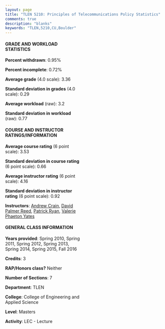 ```yaml
---
layout: page
title: "TLEN 5210: Principles of Telecommunications Policy Statistics"
comments: true
description: "blanks"
keywords: "TLEN,5210,CU,Boulder"
---
```

<head>
<script src="https://ajax.googleapis.com/ajax/libs/jquery/2.1.3/jquery.min.js"></script>
<script src="https://dl.dropboxusercontent.com/s/pc42nxpaw1ea4o9/highcharts.js?dl=0"></script>
<!-- <script src="../assets/js/highcharts.js"></script> -->
<style type="text/css">@font-face {
	font-family: "Bebas Neue";
	src: url(https://www.filehosting.org/file/details/544349/BebasNeue Regular.otf) format("opentype");
	}
	h1.Bebas { 
		font-family: "Bebas Neue", Verdana, Tahoma;
	}
</style>
</head>
<body>
	<div id="container" style="float: right; width: 45%; height: 88%; margin-left: 2.5%; margin-right: 2.5%;"></div>
	<script language="JavaScript">
		$(document).ready(function() {
		var chart = {type: 'column'};
		var title = {text: 'Grade Distribution'};
		var xAxis = {categories: ['A','B','C','D','F'],crosshair: true};
		var yAxis = {min: 0,title: {text: 'Percentage'}};
		var tooltip = {headerFormat: '<center><b><span style="font-size:20px">{point.key}</span></b></center>',
		               pointFormat: '<td style="padding:0"><b>{point.y:.1f}%</b></td>',
		               footerFormat: '</table>',shared: true,useHTML: true};
		var plotOptions = {column: {pointPadding: 0.0,borderWidth: 0}};  
		var credits = {enabled: false};var series= [{name: 'Percent',data: [47.94,44.59,7.28,0.0,0.18,]}];
		var json = {};
		json.chart = chart;
		json.title = title;
		json.tooltip = tooltip;
		json.xAxis = xAxis;
		json.yAxis = yAxis;  
		json.series = series;
		json.plotOptions = plotOptions;  
		json.credits = credits;
		$('#container').highcharts(json);
	});
	</script>
</body>
			   
#### GRADE AND WORKLOAD STATISTICS

**Percent withdrawn**: 0.95%

**Percent incomplete**: 0.72%

**Average grade** (4.0 scale): 3.36

**Standard deviation in grades** (4.0 scale): 0.29

**Average workload** (raw): 3.2

**Standard deviation in workload** (raw): 0.77

#### COURSE AND INSTRUCTOR RATINGS/INFORMATION

**Average course rating** (6 point scale): 3.53

**Standard deviation in course rating** (6 point scale): 0.66

**Average instructor rating** (6 point scale): 4.16

**Standard deviation in instructor rating** (6 point scale): 0.92

**Instructors**: <a href='../../instructors/Andrew_Crain'>Andrew Crain</a>, <a href='../../instructors/David_Palmer_Reed'>David Palmer Reed</a>, <a href='../../instructors/Patrick_Ryan'>Patrick Ryan</a>, <a href='../../instructors/Valerie_Phaeton_Yates'>Valerie Phaeton Yates</a>

#### GENERAL CLASS INFORMATION

**Years provided**: Spring 2010, Spring 2011, Spring 2012, Spring 2013, Spring 2014, Spring 2015, Fall 2016

**Credits**: 3

**RAP/Honors class?** Neither

**Number of Sections**: 7

**Department**: TLEN

**College**: College of Engineering and Applied Science

**Level**: Masters

**Activity**: LEC - Lecture
